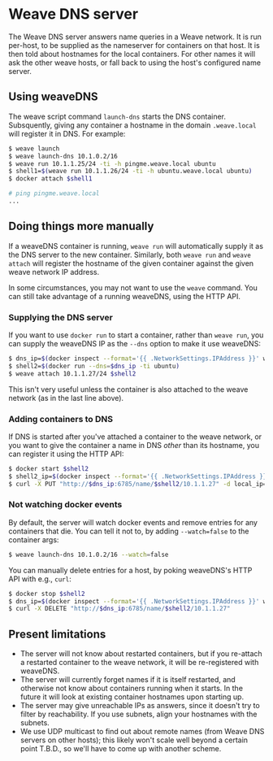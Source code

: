 # Weave DNS server

The Weave DNS server answers name queries in a Weave network. It is
run per-host, to be supplied as the nameserver for containers on that
host. It is then told about hostnames for the local containers. For
other names it will ask the other weave hosts, or fall back to using
the host's configured name server.

## Using weaveDNS

The weave script command `launch-dns` starts the DNS
container. Subsquently, giving any container a hostname in the domain
`.weave.local` will register it in DNS. For example:

```bash
$ weave launch
$ weave launch-dns 10.1.0.2/16
$ weave run 10.1.1.25/24 -ti -h pingme.weave.local ubuntu
$ shell1=$(weave run 10.1.1.26/24 -ti -h ubuntu.weave.local ubuntu)
$ docker attach $shell1

# ping pingme.weave.local
...
```

## Doing things more manually

If a weaveDNS container is running, `weave run` will automatically
supply it as the DNS server to the new container. Similarly, both
`weave run` and `weave attach` will register the hostname of the given
container against the given weave network IP address.

In some circumstances, you may not want to use the `weave`
command. You can still take advantage of a running weaveDNS, using the
HTTP API.

### Supplying the DNS server

If you want to use `docker run` to start a container, rather than
`weave run`, you can supply the weaveDNS IP as the `--dns` option to
make it use weaveDNS:

```bash
$ dns_ip=$(docker inspect --format='{{ .NetworkSettings.IPAddress }}' weavedns)
$ shell2=$(docker run --dns=$dns_ip -ti ubuntu)
$ weave attach 10.1.1.27/24 $shell2
```

This isn't very useful unless the container is also attached to the
weave network (as in the last line above).

### Adding containers to DNS

If DNS is started after you've attached a container to the weave
network, or you want to give the container a name in DNS *other* than
its hostname, you can register it using the HTTP API:

```bash
$ docker start $shell2
$ shell2_ip=$(docker inspect --format='{{ .NetworkSettings.IPAddress }}' $shell2)
$ curl -X PUT "http://$dns_ip:6785/name/$shell2/10.1.1.27" -d local_ip=$shell2_ip -d fqdn=shell2.weave.local
```

### Not watching docker events

By default, the server will watch docker events and remove entries for
any containers that die. You can tell it not to, by adding
`--watch=false` to the container args:

```bash
$ weave launch-dns 10.1.0.2/16 --watch=false
```

You can manually delete entries for a host, by poking weaveDNS's HTTP
API with e.g., `curl`:

```bash
$ docker stop $shell2
$ dns_ip=$(docker inspect --format='{{ .NetworkSettings.IPAddress }}' weavedns)
$ curl -X DELETE "http://$dns_ip:6785/name/$shell2/10.1.1.27"
```

## Present limitations

 * The server will not know about restarted containers, but if you
   re-attach a restarted container to the weave network, it will be
   re-registered with weaveDNS.
 * The server will currently forget names if it is itself restarted,
   and otherwise not know about containers running when it starts. In
   the future it will look at existing container hostnames upon
   starting up.
 * The server may give unreachable IPs as answers, since it doesn't
   try to filter by reachability. If you use subnets, align your
   hostnames with the subnets.
 * We use UDP multicast to find out about remote names (from Weave DNS
   servers on other hosts); this likely won't scale well beyond a
   certain point T.B.D., so we'll have to come up with another scheme.

